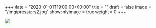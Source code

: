 +++
date = "2020-01-01T19:00:00+00:00"
title = ""
draft = false
image = "/img/press/prs2.jpg"
showonlyimage = true
weight = 0
+++
<!--more-->

![](/img/press/ulisse1.jpg)
